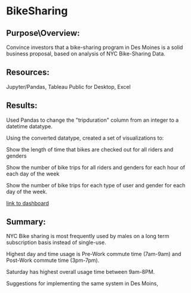 # BikeSharing
## Purpose\Overview: 
Convince investors that a bike-sharing program in Des Moines is a solid business proposal, based on analysis of NYC Bike-Sharing Data.

## Resources:
Jupyter/Pandas, Tableau Public for Desktop, Excel

## Results:

Used Pandas to change the "tripduration" column from an integer to a datetime datatype. 

Using the converted datatype, created a set of visualizations to:

Show the length of time that bikes are checked out for all riders and genders

Show the number of bike trips for all riders and genders for each hour of each day of the week

Show the number of bike trips for each type of user and gender for each day of the week.

[link to dashboard](https://public.tableau.com/app/profile/alison.cook3572/viz/NYCBikeData_16630287410540/NYCBikeData?publish=yes)

## Summary:
NYC Bike sharing is most frequently used by males on a long term subscription basis instead of single-use. 

Highest day and time usage is Pre-Work commute time (7am-9am) and Post-Work commute time (3pm-7pm). 

Saturday has highest overall usage time between 9am-8PM.

Suggestions for implementing the same system in Des Moins,

